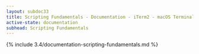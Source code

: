 ```yaml
---
layout: subdoc33
title: Scripting Fundamentals - Documentation - iTerm2 - macOS Terminal Replacement
active-state: documentation
subhead: Scripting Fundamentals
---
```

{% include 3.4/documentation-scripting-fundamentals.md %}


